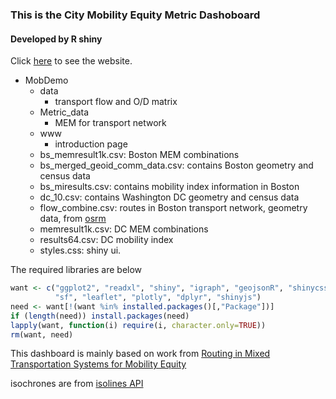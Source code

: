 ### This is the City Mobility Equity Metric Dashoboard
#### Developed by R shiny
Click [here](https://horatioj.shinyapps.io/MobDashboard/) to see the website.
- MobDemo
    - data
        - transport flow and O/D matrix
    - Metric_data
        - MEM for transport network
    - www
        - introduction page
    - bs_memresult1k.csv: Boston MEM combinations
    - bs_merged_geoid_comm_data.csv: contains Boston geometry and census data
    - bs_miresults.csv: contains mobility index information in Boston
    - dc_10.csv: contains Washington DC geometry and census data
    - flow_combine.csv: routes in Boston transport network, geometry data, from [osrm](https://project-osrm.org/)
    - memresult1k.csv: DC MEM combinations
    - results64.csv: DC mobility index
    - styles.css: shiny ui.

The required libraries are below

```R
want <- c("ggplot2", "readxl", "shiny", "igraph", "geojsonR", "shinycssloaders",
          "sf", "leaflet", "plotly", "dplyr", "shinyjs")
need <- want[!(want %in% installed.packages()[,"Package"])]
if (length(need)) install.packages(need)
lapply(want, function(i) require(i, character.only=TRUE))
rm(want, need)
```

This dashboard is mainly based on work from [Routing in Mixed Transportation Systems for Mobility Equity](https://arxiv.org/pdf/2309.03981.pdf)

isochrones are from [isolines API](https://www.geoapify.com/)
